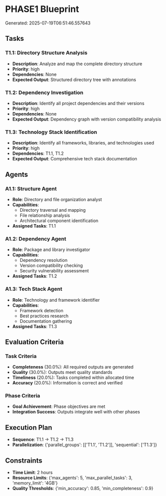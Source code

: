 # PHASE1 Blueprint

Generated: 2025-07-19T06:51:46.557643

## Tasks

### T1.1: Directory Structure Analysis
- **Description**: Analyze and map the complete directory structure
- **Priority**: high
- **Dependencies**: None
- **Expected Output**: Structured directory tree with annotations

### T1.2: Dependency Investigation
- **Description**: Identify all project dependencies and their versions
- **Priority**: high
- **Dependencies**: None
- **Expected Output**: Dependency graph with version compatibility analysis

### T1.3: Technology Stack Identification
- **Description**: Identify all frameworks, libraries, and technologies used
- **Priority**: high
- **Dependencies**: T1.1, T1.2
- **Expected Output**: Comprehensive tech stack documentation

## Agents

### A1.1: Structure Agent
- **Role**: Directory and file organization analyst
- **Capabilities**:
  - Directory traversal and mapping
  - File relationship analysis
  - Architectural component identification
- **Assigned Tasks**: T1.1

### A1.2: Dependency Agent
- **Role**: Package and library investigator
- **Capabilities**:
  - Dependency resolution
  - Version compatibility checking
  - Security vulnerability assessment
- **Assigned Tasks**: T1.2

### A1.3: Tech Stack Agent
- **Role**: Technology and framework identifier
- **Capabilities**:
  - Framework detection
  - Best practices research
  - Documentation gathering
- **Assigned Tasks**: T1.3

## Evaluation Criteria

### Task Criteria
- **Completeness** (30.0%): All required outputs are generated
- **Quality** (30.0%): Outputs meet quality standards
- **Timeliness** (20.0%): Tasks completed within allocated time
- **Accuracy** (20.0%): Information is correct and verified

### Phase Criteria
- **Goal Achievement**: Phase objectives are met
- **Integration Success**: Outputs integrate well with other phases

## Execution Plan

- **Sequence**: T1.1 → T1.2 → T1.3
- **Parallelization**: {'parallel_groups': [['T1.1', 'T1.2']], 'sequential': ['T1.3']}

## Constraints

- **Time Limit**: 2 hours
- **Resource Limits**: {'max_agents': 5, 'max_parallel_tasks': 3, 'memory_limit': '4GB'}
- **Quality Thresholds**: {'min_accuracy': 0.85, 'min_completeness': 0.9}

